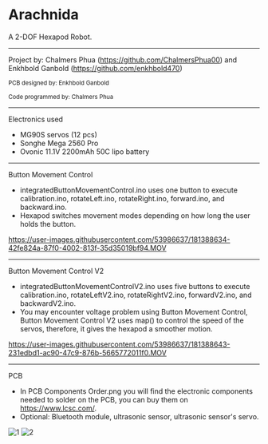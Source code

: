 # Arachnida
A 2-DOF Hexapod Robot.

___________________________________________________________________________________________________________________________________________________________

Project by: Chalmers Phua (https://github.com/ChalmersPhua00) and Enkhbold Ganbold (https://github.com/enkhbold470)

<sub>PCB designed by: Enkhbold Ganbold</sub>

<sub>Code programmed by: Chalmers Phua</sub>

___________________________________________________________________________________________________________________________________________________________

Electronics used
- MG90S servos (12 pcs)
- Songhe Mega 2560 Pro
- Ovonic 11.1V 2200mAh 50C lipo battery

___________________________________________________________________________________________________________________________________________________________

Button Movement Control
- integratedButtonMovementControl.ino uses one button to execute calibration.ino, rotateLeft.ino, rotateRight.ino, forward.ino, and backward.ino.
- Hexapod switches movement modes depending on how long the user holds the button.

https://user-images.githubusercontent.com/53986637/181388634-42fe824a-87f0-4002-813f-35d35019bf94.MOV

___________________________________________________________________________________________________________________________________________________________

Button Movement Control V2
- integratedButtonMovementControlV2.ino uses five buttons to execute calibration.ino, rotateLeftV2.ino, rotateRightV2.ino, forwardV2.ino, and backwardV2.ino.
- You may encounter voltage problem using Button Movement Control, Button Movement Control V2 uses map() to control the speed of the servos, therefore, it gives the hexapod a smoother motion.

https://user-images.githubusercontent.com/53986637/181388643-231edbd1-ac90-47c9-876b-5665772011f0.MOV

___________________________________________________________________________________________________________________________________________________________

PCB
- In PCB Components Order.png you will find the electronic components needed to solder on the PCB, you can buy them on https://www.lcsc.com/.
- Optional: Bluetooth module, ultrasonic sensor, ultrasonic sensor's servo.

![1](https://user-images.githubusercontent.com/107158272/181363161-c011a446-eda5-4864-9d76-7eab0f309747.jpeg)
![2](https://user-images.githubusercontent.com/107158272/181366368-e33a59ef-ca26-4ae7-96d1-578101002fe5.jpeg)
